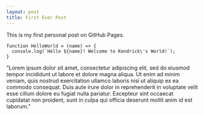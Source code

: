 ```yaml
---
layout: post
title: First Ever Post
---
```


This is my first personal post on GitHub Pages.

```
function HelloWorld = (name) => {
  console.log(`Hello ${name}! Welcome to Kendrick\'s World!`);
}

```

"Lorem ipsum dolor sit amet, consectetur adipiscing elit, sed do eiusmod tempor incididunt ut labore et dolore magna aliqua. Ut enim ad minim veniam, quis nostrud exercitation ullamco laboris nisi ut aliquip ex ea commodo consequat. Duis aute irure dolor in reprehenderit in voluptate velit esse cillum dolore eu fugiat nulla pariatur. Excepteur sint occaecat cupidatat non proident, sunt in culpa qui officia deserunt mollit anim id est laborum."
